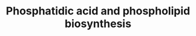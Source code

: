 ---
annotations:
- id: PW:0000354
  parent: classic metabolic pathway
  type: Pathway Ontology
  value: glycerophospholipid metabolic pathway
authors:
- M.Braymer
- MaintBot
- CarolineMrejen
- Thomas
- Khanspers
- Ddigles
- Mkutmon
- Eweitz
description: 'Chorismate is an intermediate in the synthesis of the aromatic amino
  acids tyrosine, phenylalanine, and tryptophan and the vitamins, p-aminobenzoate
  and p-hydroxybenzoate (CITS:[Jones]). The series of reactions to chorismate, called
  the shikimate pathway, are common for all of the aforementioned compounds, at which
  point the pathway branches (CITS:[Jones][1943992]). One branch proceeds to tryptophan,
  one to phenylalanine and tyrosine, one to p-aminobenzoate, and one to p-hydroxybenzoate
  (CITS:[Jones][ 1943992]).  Aromatic amino acid biosynthesis in S. cerevisiae is
  controlled by a combination of feedback inhibition, activation of enzyme activity,
  and regulation of enzyme synthesis (CITS:[Jones][1943992]).  The carbon flow through
  the pathways is regulated primarily at the initial step and the branching points
  by the terminal end-products.  The initial step of chorismate biosynthesis can be
  catalyzed by two isoenzymes, one of which (ARO3) is inhibited by phenylalanine,
  and the other (ARO4) by tyrosine (CITS:[Jones][1943992]).  The first step in the
  phenylalanine-tyrosine branch is feedback inhibited by tyrosine and activated by
  tryptophan (CITS:[1943992]), and the first step in the tryptophan branch is feedback
  inhibited by tryptophan.  The transcriptional activator GCN4 regulates most of the
  genes encoding for the aromatic amino acid biosynthetic enzymes.  SOURCE: SGD pathways,
  http://pathway.yeastgenome.org/server.html'
last-edited: 2021-05-20
organisms:
- Saccharomyces cerevisiae
redirect_from:
- /index.php/Pathway:WP472
- /instance/WP472
revision: null
schema-jsonld:
- '@context': https://schema.org/
  '@id': https://wikipathways.github.io/pathways/WP472.html
  '@type': Dataset
  creator:
    '@type': Organization
    name: WikiPathways
  description: 'Chorismate is an intermediate in the synthesis of the aromatic amino
    acids tyrosine, phenylalanine, and tryptophan and the vitamins, p-aminobenzoate
    and p-hydroxybenzoate (CITS:[Jones]). The series of reactions to chorismate, called
    the shikimate pathway, are common for all of the aforementioned compounds, at
    which point the pathway branches (CITS:[Jones][1943992]). One branch proceeds
    to tryptophan, one to phenylalanine and tyrosine, one to p-aminobenzoate, and
    one to p-hydroxybenzoate (CITS:[Jones][ 1943992]).  Aromatic amino acid biosynthesis
    in S. cerevisiae is controlled by a combination of feedback inhibition, activation
    of enzyme activity, and regulation of enzyme synthesis (CITS:[Jones][1943992]).  The
    carbon flow through the pathways is regulated primarily at the initial step and
    the branching points by the terminal end-products.  The initial step of chorismate
    biosynthesis can be catalyzed by two isoenzymes, one of which (ARO3) is inhibited
    by phenylalanine, and the other (ARO4) by tyrosine (CITS:[Jones][1943992]).  The
    first step in the phenylalanine-tyrosine branch is feedback inhibited by tyrosine
    and activated by tryptophan (CITS:[1943992]), and the first step in the tryptophan
    branch is feedback inhibited by tryptophan.  The transcriptional activator GCN4
    regulates most of the genes encoding for the aromatic amino acid biosynthetic
    enzymes.  SOURCE: SGD pathways, http://pathway.yeastgenome.org/server.html'
  keywords:
  - 1,2 diacylglycerol
  - AYR1
  - CDP-1,2-Diacylglycerol
  - CDP-choline
  - CDS1
  - CHO1
  - CHO2
  - CPT1
  - CRD1
  - CTP
  - GPT2
  - Glycerol-3-Phosphate
  - H2O
  - L-1-phosphatidyl-ethanolamine
  - L-serine
  - LPP1
  - Metabolite
  - NADP
  - NADPH
  - OPI3
  - PAH1
  - PGS1
  - PSD1
  - PSD2
  - Phosphate
  - SCT1
  - SLC1
  - glycerol
  - lysophosphatidic acid
  - phosphate
  - phosphatidic acid
  - pyrophosphate
  license: CC0
  name: Phosphatidic acid and phospholipid biosynthesis
seo: CreativeWork
title: Phosphatidic acid and phospholipid biosynthesis
wpid: WP472
---